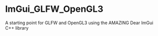 # ImGui_GLFW_OpenGL3

A starting point for GLFW and OpenGL3 using the AMAZING Dear ImGui C++ library
